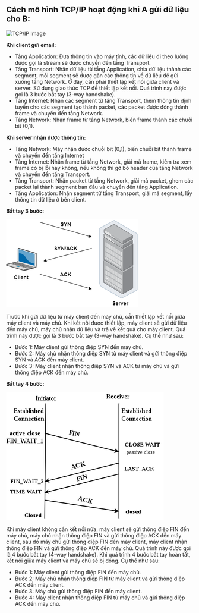 ## Cách mô hình TCP/IP hoạt động khi A gửi dữ liệu cho B:

![TCP/IP Image](../images/)

**Khi client gửi email:**

- Tầng Application: Đưa thông tin vào máy tính, các dữ liệu đi theo luồng được gọi là stream sẽ được chuyển đến tầng Transport.
- Tầng Transport: Nhận dữ liệu từ tầng Application, chia dữ liệu thành các segment, mỗi segment sẽ được gắn các thông tin về dữ liệu để gửi xuống tầng Network. Ở đây, cần phải thiết lập kết nối giữa client và server. Sử dụng giao thức TCP để thiết lập kết nối. Quá trình này được gọi là 3 bước bắt tay (3-way handshake).
- Tầng Internet: Nhận các segment từ tầng Transport, thêm thông tin định tuyến cho các segment tạo thành packet, các packet được đóng thành frame và chuyển đến tầng Network.
- Tầng Network: Nhận frame từ tầng Network, biến frame thành các chuỗi bit (0,1).

**Khi server nhận được thông tin:**

- Tầng Network: Máy nhận được chuỗi bit (0,1), biến chuỗi bit thành frame và chuyển đến tầng Internet
- Tầng Internet: Nhận frame từ tầng Network, giải mã frame, kiểm tra xem frame có bị lỗi hay không, nếu không thì gỡ bỏ header của tầng Network và chuyển đến tầng Transport.
- Tầng Transport: Nhận packet từ tầng Network, giải mã packet, ghem các packet lại thành segment ban đầu và chuyển đến tầng Application.
- Tầng Application: Nhận segment từ tầng Transport, giải mã segment, lấy thông tin dữ liệu ở bên client.

**Bắt tay 3 bước:**

![3-way handshake](../images/3-hand.png)

Trước khi gửi dữ liệu từ máy client đến máy chủ, cần thiết lập kết nối giữa máy client và máy chủ. Khi kết nối được thiết lập, máy client sẽ gửi dữ liệu đến máy chủ, máy chủ nhận dữ liệu và trả về kết quả cho máy client. Quá trình này được gọi là 3 bước bắt tay (3-way handshake). Cụ thể như sau:

- Bước 1: Máy client gửi thông điệp SYN đến máy chủ.
- Bước 2: Máy chủ nhận thông điệp SYN từ máy client và gửi thông điệp SYN và ACK đến máy client.
- Bước 3: Máy client nhận thông điệp SYN và ACK từ máy chủ và gửi thông điệp ACK đến máy chủ.

**Bắt tay 4 bước:**

![4-way handshake](../images/4-hand.png)

Khi máy client không cần kết nối nữa, máy client sẽ gửi thông điệp FIN đến máy chủ, máy chủ nhận thông điệp FIN và gửi thông điệp ACK đến máy client, sau đó máy chủ gửi thông điệp FIN đến máy client, máy client nhận thông điệp FIN và gửi thông điệp ACK đến máy chủ. Quá trình này được gọi là 4 bước bắt tay (4-way handshake). Khi quá trình 4 bước bắt tay hoàn tất, kết nối giữa máy client và máy chủ sẽ bị đóng. Cụ thể như sau:

- Bước 1: Máy client gửi thông điệp FIN đến máy chủ.
- Bước 2: Máy chủ nhận thông điệp FIN từ máy client và gửi thông điệp ACK đến máy client.
- Bước 3: Máy chủ gửi thông điệp FIN đến máy client.
- Bước 4: Máy client nhận thông điệp FIN từ máy chủ và gửi thông điệp ACK đến máy chủ.
